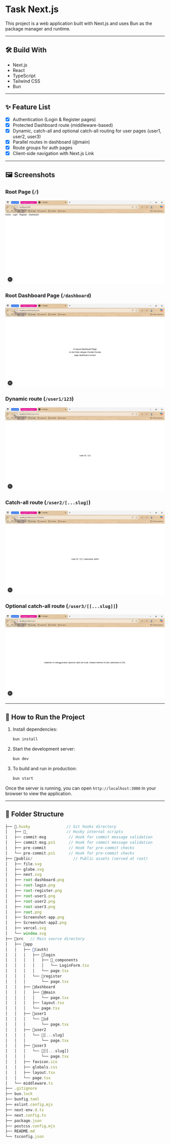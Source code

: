 # Task Next.js

This project is a web application built with Next.js and uses Bun as the package manager and runtime.

---

## 🛠️ Build With

- Next.js
- React
- TypeScript
- Tailwind CSS
- Bun

---

## :sparkles: Feature List

- [x] Authentication (Login & Register pages) 
- [x] Protected Dashboard route (middleware-based) 
- [x] Dynamic, catch-all and optional catch-all routing for user pages (user1, user2, user3) 
- [x] Parallel routes in dashboard (@main) 
- [x] Route groups for auth pages 
- [x] Client-side navigation with Next.js Link

---

## :framed_picture: Screenshots

### Root Page (`/`)

![Root Page](/public/assets/screenshots/root.png)

### Root Dashboard Page (`/dashboard`)

![Root Dashboard Page](/public/assets/screenshots/root-dashboard.png)

### Dynamic route (`/user1/123`)

![User1 Page](/public/assets/screenshots/root-user1.png)

### Catch-all route (`/user2/[...slug]`)

![User2 Page](/public/assets/screenshots/root-user2.png)

### Optional catch-all route (`/user3/[[...slug]]`)

![User3 Page](/public/assets/screenshots/root-user3.png)

---

## :rocket: How to Run the Project

1. Install dependencies:
   ```sh
   bun install
   ```
2. Start the development server:
   ```sh
   bun dev
   ```
3. To build and run in production:
   ```sh
   bun start
   ```

Once the server is running, you can open `http://localhost:3000` in your browser to view the application.

---

## :file_folder: Folder Structure

```ts
├── 📁.husky                // Git hooks directory
│   ├── 📁_                 // Husky internal scripts
│   ├── commit-msg          // Hook for commit message validation
│   ├── commit-msg.ps1      // Hook for commit message validation
│   ├── pre-commit          // Hook for pre-commit checks
│   └── pre-commit.ps1      // Hook for pre-commit checks
├── 📁public/                  // Public assets (served at root)
│   ├── file.svg
│   ├── globe.svg
│   ├── next.svg
│   ├── root-dashboard.png
│   ├── root-login.png
│   ├── root-register.png
│   ├── root-user1.png
│   ├── root-user2.png
│   ├── root-user3.png
│   ├── root.png
│   ├── Screenshot-app.png
│   ├── Screenshot-app2.png
│   ├── vercel.svg
│   └── window.svg
├── 📁src   // Main source directory
│   ├── 📁app
│   │   ├── 📁(auth)
│   │   │   ├── 📁login
│   │   │   │   ├── 📁_components
│   │   │   │   │   └── LoginForm.tsx
│   │   │   │   └── page.tsx
│   │   │   └── 📁register
│   │   │       └── page.tsx
│   │   ├── 📁dashboard
│   │   │   ├── 📁@main
│   │   │   │   └── page.tsx
│   │   │   ├── layout.tsx
│   │   │   └── page.tsx
│   │   ├── 📁user1
│   │   │   └── 📁id
│   │   │       └── page.tsx
│   │   ├── 📁user2
│   │   │   └── 📁[...slug]
│   │   │       └── page.tsx
│   │   ├── 📁user3
│   │   │   └── 📁[[...slug]]
│   │   │       └── page.tsx
│   │   ├── favicon.ico
│   │   ├── globals.css
│   │   ├── layout.tsx
│   │   └── page.tsx
│   └── middleware.ts
├── .gitignore
├── bun.lock
├── bunfig.toml
├── eslint.config.mjs
├── next-env.d.ts
├── next.config.ts
├── package.json
├── postcss.config.mjs
├── README.md
└── tsconfig.json
```
